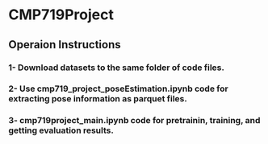 # CMP719Project
## Operaion Instructions
### 1- Download datasets to the same folder of code files.
### 2- Use cmp719_project_poseEstimation.ipynb code for extracting pose information as parquet files.  
### 3- cmp719project_main.ipynb code for pretrainin, training, and getting evaluation results.
